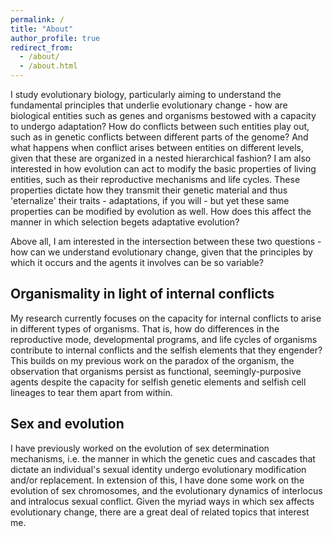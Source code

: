 ```yaml
---
permalink: /
title: "About"
author_profile: true
redirect_from: 
  - /about/
  - /about.html
---
```


I study evolutionary biology, particularly aiming to understand the fundamental principles that underlie evolutionary change - how are biological entities such as genes and organisms bestowed with a capacity to undergo adaptation? How do conflicts between such entities play out, such as in genetic conflicts between different parts of the genome? And what happens when conflict arises between entities on different levels, given that these are organized in a nested hierarchical fashion? I am also interested in how evolution can act to modify the basic properties of living entities, such as their reproductive mechanisms and life cycles. These properties dictate how they transmit their genetic material and thus 'eternalize' their traits - adaptations, if you will - but yet these same properties can be modified by evolution as well. How does this affect the manner in which selection begets adaptative evolution?

Above all, I am interested in the intersection between these two questions - how can we understand evolutionary change, given that the principles by which it occurs and the agents it involves can be so variable? 


## Organismality in light of internal conflicts
My research currently focuses on the capacity for internal conflicts to arise in different types of organisms. That is, how do differences in the reproductive mode, developmental programs, and life cycles of organisms contribute to internal conflicts and the selfish elements that they engender? This builds on my previous work on the paradox of the organism, the observation that organisms persist as functional, seemingly-purposive agents despite the capacity for selfish genetic elements and selfish cell lineages to tear them apart from within. 

## Sex and evolution
I have previously worked on the evolution of sex determination mechanisms, i.e. the manner in which the genetic cues and cascades that dictate an individual's sexual identity undergo evolutionary modification and/or replacement. In extension of this, I have done some work on the evolution of sex chromosomes, and the evolutionary dynamics of interlocus and intralocus sexual conflict. Given the myriad ways in which sex affects evolutionary change, there are a great deal of related topics that interest me.
